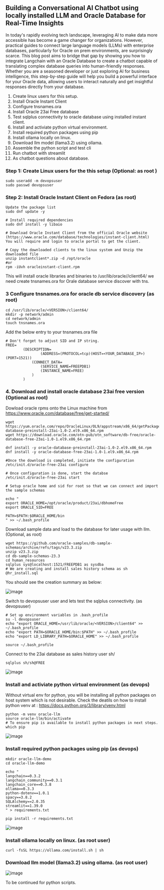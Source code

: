 ## Building a Conversational AI Chatbot using locally installed LLM and Oracle Database for Real-Time Insights


In today's rapidly evolving tech landscape, leveraging AI to make data more accessible has become a game changer for organizations. However, practical guides to connect large language models (LLMs) with enterprise databases, particularly for Oracle on prem environments, are surprisingly scarce. This blog post aims to bridge that gap by showing you how to integrate Langchain with an Oracle Database to create a chatbot capable of translating complex database queries into human-friendly responses. Whether you are a seasoned developer or just exploring AI for business intelligence, this step-by-step guide will help you build a powerful interface for your Oracle data, allowing users to interact naturally and get insightful responses directly from your database.



1. Create linux users for this setup.
2. Install Oracle Instant Client
3. Configure tnsnames.ora
4. Install Oracle 23ai Free database
5. Test sqlplus connectivity to oracle database using installed instant client.
6. Install and activiate python virtual environment.
7. Install required python packages using pip
8. Install ollama locally on linux.
9. Download llm model (llama3.2) using ollama.
10. Assemble the python script and test cli
13. Run chatbot with streamlit
14. As chatbot questions about database.


### Step 1: Create Linux users for the this setup (Optional: as root )
```
sudo useradd -m devopsuser
sudo passwd devopsuser
```

### Step 2: Install Oracle Instant Client on Fedora (as root)

```
Update the package list
sudo dnf update -y

# Install required dependencies
sudo dnf install -y libaio

# Download Oracle Instant Client from the official Oracle website
(https://www.oracle.com/database/technologies/instant-client.html)
You will require and login to oracle portal to get the client.

# Copy the downloaded clients to the linux system and Unzip the downloaded file
unzip instantclient*.zip -d /opt/oracle
#or
rpm -iUvh oracleinstant-client.rpm
```

This will install oracle libraries and binaries to /usr/lib/oracle/<VERSION>/client64/ we need create tnsnames.ora for Orale database service discover with tns.


### 3 Configure tnsnames.ora for oracle db service discovery  (as root)
```
cd /usr/lib/oracle/<VERSION>/client64/
mkdir -p network/admin
cd network/admin
touch tnsnames.ora
```

Add the below entry to your tnsnames.ora file

```
# Don't forget to adjust SID and IP string.
FREE=
        (DESCRIPTION=
                (ADDRESS=(PROTOCOL=tcp)(HOST=<YOUR_DATABASE_IP>)(PORT=1521))
            (CONNECT_DATA=
                (SERVICE_NAME=FREEPDB1)
                (INSTANCE_NAME=FREE)
            )
        )

```

### 4. Download and install oracle database 23ai free version (Optional as root)

Dowload oracle rpms onto the Linux machine from https://www.oracle.com/database/free/get-started/

```
wget https://yum.oracle.com/repo/OracleLinux/OL9/appstream/x86_64/getPackage/oracle-database-preinstall-23ai-1.0-2.el9.x86_64.rpm
wget https://download.oracle.com/otn-pub/otn_software/db-free/oracle-database-free-23ai-1.0-1.el9.x86_64.rpm

dnf install -y oracle-database-preinstall-23ai-1.0-2.el9.x86_64.rpm
dnf install -y oracle-database-free-23ai-1.0-1.el9.x86_64.rpm

#Once the download is completed, initiate the configuration
/etc/init.d/oracle-free-23ai configure

# Once configuration is done, start the databse
/etc/init.d/oracle-free-23ai start

# Setup oracle home and sid for root so that we can connect and import the sample schemas

echo "
export ORACLE_HOME=/opt/oracle/product/23ai/dbhomeFree
export ORACLE_SID=FREE

PATH=$PATH:$ORACLE_HOME/bin
" >> ~/.bash_profile

```


Download sample data and load to the database for later usage with llm. (Optional, as root)

```
wget https://github.com/oracle-samples/db-sample-schemas/archive/refs/tags/v23.3.zip
unzip v23.3.zip
cd db-sample-schemas-23.3
cd human_resources
sqlplus sys@localhost:1521/FREEPDB1 as sysdba
# We are creating and install sales history schema as sh
@hr_install.sql
```

You should see the creation summary as below:

![image](https://github.com/user-attachments/assets/deb19d6f-e50d-4ff9-aaea-69b5c57631f4)




Switch to devopsuser user and lets test the sqlplus connectivity. (as devopsuser)
```
# Set up environment variables in .bash_profile
su -l devopsuser
echo "export ORACLE_HOME=/usr/lib/oracle/<VERSION>/client64" >> ~/.bash_profile
echo "export PATH=$ORACLE_HOME/bin:$PATH" >> ~/.bash_profile
echo "export LD_LIBRARY_PATH=$ORACLE_HOME" >> ~/.bash_profile

source ~/.bash_profile

```
Connect to the 23ai database as sales history user sh/<password>

```
sqlplus sh/sh@FREE
```

![image](https://github.com/user-attachments/assets/26244ff7-4aa0-49af-a059-49b393a57fee)


### Install and activiate python virtual environment (as devops)

Without virtual env for python, you will be installing all python packages on host system which is not desirable. 
Check the deatils on how to install python venv at : https://docs.python.org/3/library/venv.html

```
python -m venv oracle-llm
source oracle-llm/bin/activate
# To ensure pip is available to install python packages in next steps.
which pip
```

![image](https://github.com/user-attachments/assets/2ffccc1d-6d5d-474b-8a8e-592b53cdd03e)




### Install required python packages using pip (as devops)

```
mkdir oracle-llm-demo
cd oracle-llm-demo

echo "
langchain==0.3.2
langchain_community==0.3.1
langchain_core==0.3.8
ollama==0.3.3
python-dotenv==1.0.1
spacy==3.8.2
SQLAlchemy==2.0.35
streamlit==1.39.0
" > requirements.txt

pip install -r requirements.txt

```
![image](https://github.com/user-attachments/assets/a5a3a8b7-222c-484e-980c-8076cc7a70da)



### Install ollama locally on linux. (as root user)

```
curl -fsSL https://ollama.com/install.sh | sh
```

###  Download llm model (llama3.2) using ollama. (as root user)

![image](https://github.com/user-attachments/assets/18527d78-6db1-4dc5-9879-2645ce5488c1)



To be continued for python scripts.




